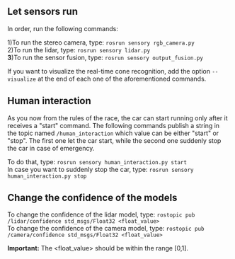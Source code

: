## Let sensors run
In order, run the following commands:

1)To run the stereo camera, type: `rosrun sensory rgb_camera.py` <br/>
2)To run the lidar, type: `rosrun sensory lidar.py` <br/>
**3**)To run the sensor fusion, type: `rosrun sensory output_fusion.py` <br/>

If you want to visualize the real-time cone recognition, add the option `--visualize` at the end of each one of the aforementioned commands.

## Human interaction
As you now from the rules of the race, the car can start running only after it receives a "start" command. The following commands publish a string in the topic named `/human_interaction` which value can be either "start" or "stop". The first one let the car start, while the second one suddenly stop the car in case of emergency.<br/>

To do that, type: `rosrun sensory human_interaction.py start` <br/>
In case you want to suddenly stop the car, type: `rosrun sensory human_interaction.py stop` <br/>


## Change the confidence of the models

To change the confidence of the lidar model, type: `rostopic pub /lidar/confidence std_msgs/Float32 <float_value>` <br/>
To change the confidence of the camera model, type: `rostopic pub /camera/confidence std_msgs/Float32 <float_value>` <br/>

**Important:** The <float_value> should be within the range [0,1].
